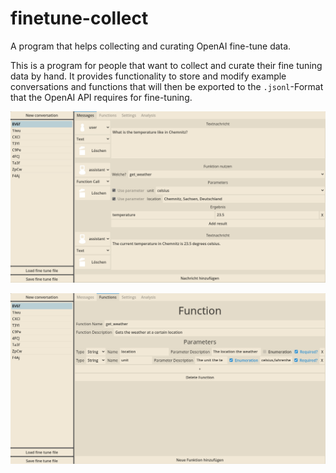 # finetune-collect
A program that helps collecting and curating OpenAI fine-tune data.

This is a program for people that want to collect and curate their fine tuning data by hand. It provides functionality to store and modify example conversations and functions that will then be exported to the `.jsonl`-Format that the OpenAI API requires for fine-tuning.

![conversation_example](presentation/conversation_example.png)





![function_example](presentation/function_example.png)
